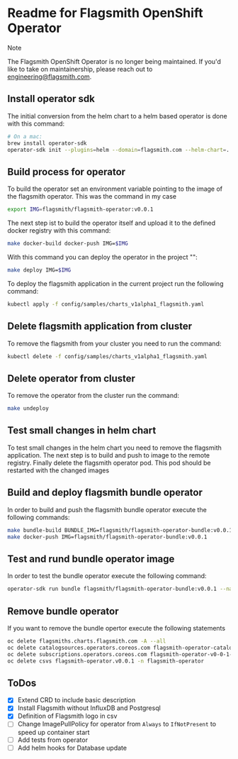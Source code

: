 # Readme for Flagsmith OpenShift Operator

>[!NOTE]
> The Flagsmith OpenShift Operator is no longer being maintained. If you'd like to take on maintainership, 
> please reach out to engineering@flagsmith.com.


## Install operator sdk

The initial conversion from the helm chart to a helm based operator is done with this command:

```bash
# On a mac:
brew install operator-sdk
operator-sdk init --plugins=helm --domain=flagsmith.com --helm-chart=../flagsmith-kubernetes/ 
```

## Build process for operator

To build the operator set an environment variable pointing to the image of the flagsmith operator. This was the command in my case

``` bash
export IMG=flagsmith/flagsmith-operator:v0.0.1
```

The next step ist to build the operator itself and upload it to the defined docker registry with this command:

``` bash
make docker-build docker-push IMG=$IMG
```

With this command you can deploy the operator in the project "":

``` bash
make deploy IMG=$IMG
```

To deploy the flagsmith application in the current project run the following command:

```bash
kubectl apply -f config/samples/charts_v1alpha1_flagsmith.yaml
```

## Delete flagsmith application from cluster

To remove the flagsmith from your cluster you need to run the command:

``` bash
kubectl delete -f config/samples/charts_v1alpha1_flagsmith.yaml
```

## Delete operator from cluster

To remove the operator from the cluster run the command:

``` bash
make undeploy
```

## Test small changes in helm chart

To test small changes in the helm chart you need to remove the flagsmith application. The next step is to build and push to image to the remote registry. Finally delete the flagsmith operator pod. This pod should be restarted with the changed images

## Build and deploy flagsmith bundle operator

In order to build and push the flagsmith bundle operator execute the following commands:

``` bash
make bundle-build BUNDLE_IMG=flagsmith/flagsmith-operator-bundle:v0.0.1
make docker-push IMG=flagsmith/flagsmith-operator-bundle:v0.0.1
```

## Test and rund bundle operator image

In order to test the bundle operator execute the following command:

``` bash
operator-sdk run bundle flagsmith/flagsmith-operator-bundle:v0.0.1 --namespace=flagsmith-operator --verbose --install-mode=AllNamespaces
```

## Remove bundle operator

If you want to remove the bundle opertor execute the following statements

``` bash
oc delete flagsmiths.charts.flagsmith.com -A --all
oc delete catalogsources.operators.coreos.com flagsmith-operator-catalog -n flagsmith-operator
oc delete subscriptions.operators.coreos.com flagsmith-operator-v0-0-1-sub -n flagsmith-operator
oc delete csvs flagsmith-operator.v0.0.1 -n flagsmith-operator
```

## ToDos

- [X] Extend CRD to include basic description
- [X] Install Flagsmith without InfluxDB and Postgresql
- [X] Definition of Flagsmith logo in csv
- [ ] Change ImagePullPolicy for operator from `Always` to `IfNotPresent` to speed up container start
- [ ] Add tests from operator
- [ ] Add helm hooks for Database update
